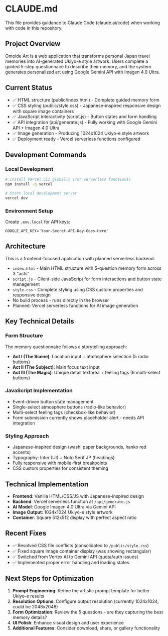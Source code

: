 # CLAUDE.md

This file provides guidance to Claude Code (claude.ai/code) when working with code in this repository.

## Project Overview

Omoide Art is a web application that transforms personal Japan travel memories into AI-generated Ukiyo-e style artwork. Users complete a guided 5-step questionnaire to describe their memory, and the system generates personalized art using Google Gemini API with Imagen 4.0 Ultra.

## Current Status
- ✅ HTML structure (public/index.html) - Complete guided memory form
- ✅ CSS styling (public/style.css) - Japanese-inspired responsive design with square image containers
- ✅ JavaScript interactivity (script.js) - Button states and form handling
- ✅ API integration (api/generate.js) - Fully working with Google Gemini API + Imagen 4.0 Ultra
- ✅ Image generation - Producing 1024x1024 Ukiyo-e style artwork
- ✅ Deployment ready - Vercel serverless functions configured

## Development Commands

### Local Development
```bash
# Install Vercel CLI globally (for serverless functions)
npm install -g vercel

# Start local development server
vercel dev
```

### Environment Setup
Create `.env.local` for API keys:
```
GOOGLE_API_KEY='Your-Secret-API-Key-Goes-Here'
```

## Architecture

This is a frontend-focused application with planned serverless backend:

- `index.html` - Main HTML structure with 5-question memory form across 3 "acts"
- `script.js` - Client-side JavaScript for form interactions and button state management
- `style.css` - Complete styling using CSS custom properties and responsive design
- No build process - runs directly in the browser
- Planned: Vercel serverless functions for AI image generation

## Key Technical Details

### Form Structure
The memory questionnaire follows a storytelling approach:
- **Act I (The Scene)**: Location input + atmosphere selection (5 radio buttons)
- **Act II (The Subject)**: Main focus text input  
- **Act III (The Magic)**: Unique detail textarea + feeling tags (6 multi-select buttons)

### JavaScript Implementation
- Event-driven button state management
- Single-select atmosphere buttons (radio-like behavior)
- Multi-select feeling tags (checkbox-like behavior)
- Form submission currently shows placeholder alert - needs API integration

### Styling Approach
- Japanese-inspired design (washi paper backgrounds, hanko red accents)
- Typography: Inter (UI) + Noto Serif JP (headings)
- Fully responsive with mobile-first breakpoints
- CSS custom properties for consistent theming

## Technical Implementation
- **Frontend**: Vanilla HTML/CSS/JS with Japanese-inspired design
- **Backend**: Vercel serverless function at `/api/generate.js`
- **AI Model**: Google Imagen 4.0 Ultra via Gemini API
- **Image Output**: 1024x1024 Ukiyo-e style artwork
- **Container**: Square 512x512 display with perfect aspect ratio

## Recent Fixes
- ✅ Resolved CSS file conflicts (consolidated to `/public/style.css`)
- ✅ Fixed square image container display (was showing rectangular)
- ✅ Switched from Vertex AI to Gemini API (quota/auth issues)
- ✅ Implemented proper error handling and loading states

## Next Steps for Optimization
1. **Prompt Engineering**: Refine the artistic prompt template for better Ukiyo-e results
2. **Resolution Options**: Configure output resolution (currently 1024x1024, could be 2048x2048)
3. **Form Optimization**: Review the 5 questions - are they capturing the best memory details?
4. **UI Polish**: Enhance visual design and user experience
5. **Additional Features**: Consider download, share, or gallery functionality